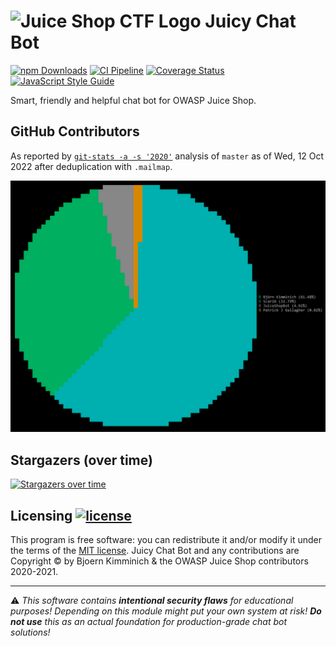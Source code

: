 # ![Juice Shop CTF Logo](https://github.com/juice-shop/juicy-chat-bot/raw/master/JuicyChatBot.png) Juicy Chat Bot

[![npm Downloads](https://img.shields.io/npm/dm/juicy-chat-bot.svg)](https://www.npmjs.com/package/juicy-chat-bot)
[![CI Pipeline](https://github.com/juice-shop/juicy-chat-bot/actions/workflows/ci.yml/badge.svg)](https://github.com/juice-shop/juicy-chat-bot/actions/workflows/ci.yml)
[![Coverage Status](https://coveralls.io/repos/github/juice-shop/juicy-chat-bot/badge.svg?branch=master)](https://coveralls.io/github/juice-shop/juicy-chat-bot?branch=master)
[![JavaScript Style Guide](https://img.shields.io/badge/code%20style-standard-brightgreen.svg)](http://standardjs.com/)

Smart, friendly and helpful chat bot for OWASP Juice Shop.

## GitHub Contributors

As reported by [`git-stats -a -s '2020'`](https://www.npmjs.com/package/git-stats) analysis
of `master` as of Wed, 12 Oct 2022 after deduplication with `.mailmap`.

![Top git contributors](images/git-stats.png)

## Stargazers (over time)

[![Stargazers over time](https://starchart.cc/juice-shop/juicy-chat-bot.svg)](https://starchart.cc/juice-shop/juice-shop-ctf)

## Licensing [![license](https://img.shields.io/github/license/juice-shop/juicy-chat-bot.svg)](LICENSE)

This program is free software: you can redistribute it and/or modify it
under the terms of the [MIT license](LICENSE). Juicy Chat Bot and any
contributions are Copyright © by Bjoern Kimminich & the OWASP Juice Shop
contributors 2020-2021.

---

⚠️ _This software contains **intentional security flaws** for
educational purposes! Depending on this module might put your own system
at risk! **Do not use** this as an actual foundation for
production-grade chat bot solutions!_
